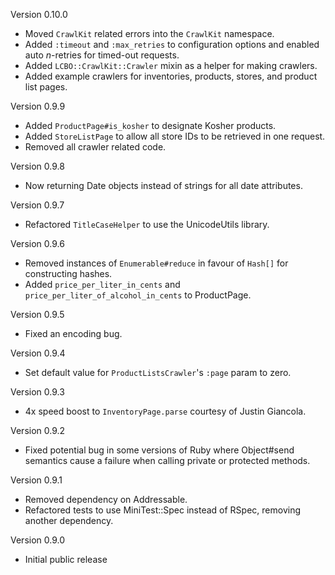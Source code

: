Version 0.10.0

 * Moved `CrawlKit` related errors into the `CrawlKit` namespace.
 * Added `:timeout` and `:max_retries` to configuration options and enabled
   auto _n_-retries for timed-out requests.
 * Added `LCBO::CrawlKit::Crawler` mixin as a helper for making crawlers.
 * Added example crawlers for inventories, products, stores, and product list
   pages.

Version 0.9.9

 * Added `ProductPage#is_kosher` to designate Kosher products.
 * Added `StoreListPage` to allow all store IDs to be retrieved in one request.
 * Removed all crawler related code.

Version 0.9.8

 * Now returning Date objects instead of strings for all date attributes.

Version 0.9.7

 * Refactored `TitleCaseHelper` to use the UnicodeUtils library.

Version 0.9.6

 * Removed instances of `Enumerable#reduce` in favour of `Hash[]` for
   constructing hashes.
 * Added `price_per_liter_in_cents` and `price_per_liter_of_alcohol_in_cents`
   to ProductPage.

Version 0.9.5

 * Fixed an encoding bug.

Version 0.9.4

 * Set default value for `ProductListsCrawler`'s `:page` param to zero.

Version 0.9.3

 * 4x speed boost to `InventoryPage.parse` courtesy of Justin Giancola.

Version 0.9.2

 * Fixed potential bug in some versions of Ruby where Object#send semantics
   cause a failure when calling private or protected methods.

Version 0.9.1

 * Removed dependency on Addressable.
 * Refactored tests to use MiniTest::Spec instead of RSpec, removing another
   dependency.

Version 0.9.0

 * Initial public release
